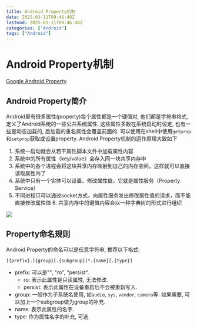 ```yaml
---
title: Android Property机制
date: 2025-03-11T09:46:48Z
lastmod: 2025-03-11T09:46:48Z
categories: ["Android"]
tags: ["Android"]
---
```


# Android Property机制

[Google Android Property](https://source.android.com/docs/core/architecture/configuration/add-system-properties)

## Android Property简介

Android里有很多属性(property)每个属性都是一个键值对, 他们都是字符串格式, 定义了Android系统的一些公共系统属性.
这些属性多数在系统启动时设定, 也有一些是动态加载的, 后加载的重名属性会覆盖前面的.
可以使用在shell中使用`getprop`和`setprop`获取或设置property.
Android Property机制的运作原理大致如下

1. 系统一启动就会从若干属性脚本文件中加载属性内容
2. 系统中的所有属性（key/value）会存入同一块共享内存中
3. 系统中的各个进程会将这块共享内存映射到自己的内存空间，这样就可以直接读取属性内了
4. 系统中只有一个实体可以设置、修改属性值，它就是属性服务（Property Service）
5. 不同进程只可以通过socket方式，向属性服务发出修改属性值的请求，而不能直接修改属性值
   6. 共享内存中的键值内容会以一种字典树的形式进行组织

![](https://pub-33412179390046d2b4017e671ebbd429.r2.dev/Pasted%20image%2020241115190658-20250311094648-flv8dyq.png)

## Property命名规则

Android Property的命名可以是任意字符串, 推荐以下格式:

```plain
[{prefix}.]{group}[.{subgroup}]*.{name}[.{type}]
```

- prefix: 可以是"", "ro", "persist".
  - ro: 表示此属性是只读属性, 无法修改.
  - persist: 表示此属性在设备重启后不会被重新写入.
- group: 一般作为子系统名使用, 如`audio`, `sys`, `vendor`, `camera`等. 如果需要, 可以加上一个subgroup做为group的补充.
- name: 表示此属性的名字.
- type: 作为属性名字的补充, 可选.
